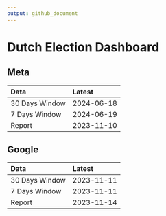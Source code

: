 ```yaml
---
output: github_document
---
```


# Dutch Election Dashboard



## Meta


|Data           |Latest     |
|:--------------|:----------|
|30 Days Window |2024-06-18 |
|7 Days Window  |2024-06-19 |
|Report         |2023-11-10 |

## Google


|Data           |Latest     |
|:--------------|:----------|
|30 Days Window |2023-11-11 |
|7 Days Window  |2023-11-11 |
|Report         |2023-11-14 |
